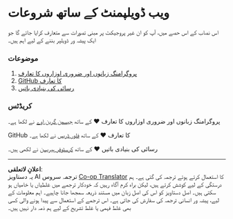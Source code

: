 <!--
CO_OP_TRANSLATOR_METADATA:
{
  "original_hash": "770d9f83dddc841c19f210dee5fe0712",
  "translation_date": "2025-10-03T13:25:49+00:00",
  "source_file": "1-getting-started-lessons/README.md",
  "language_code": "ur"
}
-->
# ویب ڈویلپمنٹ کے ساتھ شروعات

اس نصاب کے اس حصے میں، آپ کو ان غیر پروجیکٹ پر مبنی تصورات سے متعارف کرایا جائے گا جو ایک پیشہ ور ڈویلپر بننے کے لیے اہم ہیں۔

### موضوعات

1. [پروگرامنگ زبانوں اور ضروری اوزاروں کا تعارف](1-intro-to-programming-languages/README.md)  
2. [GitHub کا تعارف](2-github-basics/README.md)  
3. [رسائی کی بنیادی باتیں](3-accessibility/README.md)  

### کریڈٹس

پروگرامنگ زبانوں اور ضروری اوزاروں کا تعارف ♥️ کے ساتھ [جیسمن گرین اوے](https://twitter.com/paladique) نے لکھا ہے۔

GitHub کا تعارف ♥️ کے ساتھ [فلور ڈریس](https://twitter.com/floordrees) نے لکھا ہے۔

رسائی کی بنیادی باتیں ♥️ کے ساتھ [کرسٹوفر ہیریسن](https://twitter.com/geektrainer) نے لکھی ہیں۔

---

**اعلانِ لاتعلقی**:  
یہ دستاویز AI ترجمہ سروس [Co-op Translator](https://github.com/Azure/co-op-translator) کا استعمال کرتے ہوئے ترجمہ کی گئی ہے۔ ہم درستگی کے لیے کوشش کرتے ہیں، لیکن براہ کرم آگاہ رہیں کہ خودکار ترجمے میں غلطیاں یا خامیاں ہو سکتی ہیں۔ اصل دستاویز کو اس کی اصل زبان میں مستند ذریعہ سمجھا جانا چاہیے۔ اہم معلومات کے لیے، پیشہ ور انسانی ترجمہ کی سفارش کی جاتی ہے۔ اس ترجمے کے استعمال سے پیدا ہونے والی کسی بھی غلط فہمی یا غلط تشریح کے لیے ہم ذمہ دار نہیں ہیں۔